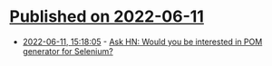 # [Published on 2022-06-11](index.md)

* [2022-06-11, 15:18:05](https://news.ycombinator.com/item?id=31705099) - [Ask HN: Would you be interested in POM generator for Selenium?](https://news.ycombinator.com/item?id=31705099)
